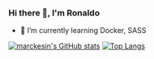 ### Hi there 👋, I'm Ronaldo

- 🌱 I’m currently learning Docker, SASS


[![marckesin's GitHub stats](https://github-readme-stats.vercel.app/api?username=marckesin&show_icons=true&theme=vue)](https://github.com/anuraghazra/github-readme-stats)
[![Top Langs](https://github-readme-stats.vercel.app/api/top-langs/?username=marckesin&layout=compact&langs_count=8)](https://github.com/anuraghazra/github-readme-stats)


